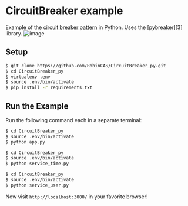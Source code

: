 # CircuitBreaker example

Example of the [circuit breaker pattern][2] in Python. Uses the [pybreaker][3]
library.
![image](https://cloud.githubusercontent.com/assets/14986670/21667111/264e2e2e-d2ab-11e6-92a0-33d8740c0e34.png)
## Setup

```bash
$ git clone https://github.com/RobinCAS/CircuitBreaker_py.git
$ cd CircuitBreaker_py
$ virtualenv .env
$ source .env/bin/activate
$ pip install -r requirements.txt
```

## Run the Example

Run the following command each in a separate terminal:

```bash
$ cd CircuitBreaker_py
$ source .env/bin/activate
$ python app.py
```

```bash
$ cd CircuitBreaker_py
$ source .env/bin/activate
$ python service_time.py
```

```bash
$ cd CircuitBreaker_py
$ source .env/bin/activate
$ python service_user.py
```

Now visit `http://localhost:3000/` in your favorite browser!

[1]: https://github.com/danielfm/pybreaker
[2]: https://en.wikipedia.org/wiki/Circuit_breaker_design_pattern
